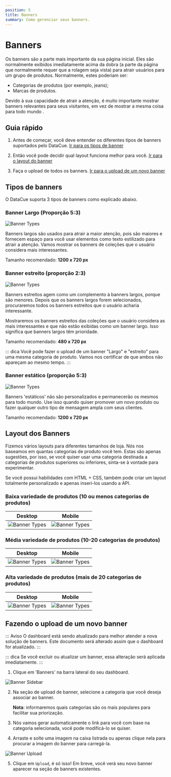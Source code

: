 ```yaml
---
position: 5
title: Banners
summary: Como gerenciar seus banners.
---
```


# Banners

Os banners são a parte mais importante da sua página inicial. Eles são normalmente exibidos imediatamente acima da dobra (a parte da página que normalmente requer que a rolagem seja vista) para atrair usuários para um grupo de produtos. Normalmente, estes poderiam ser:

- Categorias de produtos (por exemplo, jeans);
- Marcas de produtos.

Devido à sua capacidade de atrair a atenção, é muito importante mostrar banners relevantes para seus visitantes, em vez de mostrar a mesma coisa para todo mundo .

## Guia rápido

1. Antes de começar, você deve entender os diferentes tipos de banners suportados pelo DataCue. 
[Ir para os tipos de banner](#banner-types)

2. Então você pode decidir qual layout funciona melhor para você.
[Ir para o layout do banner](#banner-layout)

3. Faça o upload de todos os banners.
[Ir para o upload de um novo banner](#uploading-a-new-banner)  

<!-- 1. View the dashboard recommendations to decide which categories to prioritize which banners to create.-->

## Tipos de banners
O DataCue suporta 3 tipos de banners como explicado abaixo.

### Banner Largo (Proporção 5:3)

![Banner Types](./images/banner-wide.jpg)

Banners largos são usados para atrair a maior atenção, pois são maiores e fornecem espaço para você usar elementos como texto estilizado para atrair a atenção. Vamos mostrar os banners de coleções que o usuário considera mais interessantes.

Tamanho recomendado: **1200 x 720 px**

### Banner estreito (proporção 2:3)

![Banner Types](./images/banner-narrow.jpg)

Banners estreitos agem como um complemento à banners largos, porque são menores. Depois que os banners largos forem selecionados, procuraremos todos os banners estreitos que o usuário acharia interessante.

Mostraremos os banners estreitos das coleções que o usuário considera as mais interessantes e que não estão exibidas como um banner largo. Isso significa que banners largos têm prioridade.

Tamanho recomendado: **480 x 720 px**

::: dica
Você pode fazer o upload de um banner "Largo" e "estreito" para uma mesma categoria de produto. Vamos nos certificar de que ambos não apareçam ao mesmo tempo.
:::

### Banner estático (proporção 5:3)

![Banner Types](./images/banner-wide-static.jpg)

Banners 'estáticos' não são personalizados e permanecerão os mesmos para todo mundo. Use isso quando quiser promover um novo produto ou fazer qualquer outro tipo de mensagem ampla com seus clientes.

Tamanho recomendado: **1200 x 720 px**

## Layout dos Banners

Fizemos vários layouts para diferentes tamanhos de loja. Nós nos baseamos em quantas categorias de produto você tem. Estas são apenas sugestões, por isso, se você quiser usar uma categoria destinada a categorias de produtos superiores ou inferiores, sinta-se à vontade para experimentar.

Se você possui habilidades com HTML + CSS, também pode criar um layout totalmente personalizado e apenas inseri-los usando a API.

### Baixa variedade de produtos (10 ou menos categorias de produtos)

| Desktop             | Mobile |
| ------------------- | ------ |
| ![Banner Types](./images/banner-layout/1-wide-2-narrow-desktop.jpg) | ![Banner Types](./images/banner-layout/1-wide-2-narrow-mobile.jpg) |


### Média variedade de produtos (10-20 categorias de produtos)

| Desktop             | Mobile |
| ------------------- | ------ |
| ![Banner Types](./images/banner-layout/2-wide-2-narrow-desktop.jpg) | ![Banner Types](./images/banner-layout/2-wide-2-narrow-mobile.jpg) |

### Alta variedade de produtos (mais de 20 categorias de produtos)

| Desktop             | Mobile |
| ------------------- | ------ |
| ![Banner Types](./images/banner-layout/3-wide-2-narrow-desktop.jpg) | ![Banner Types](./images/banner-layout/3-wide-2-narrow-mobile.jpg) |

## Fazendo o upload de um novo banner

::: Aviso
O dashboard está sendo atualizado para melhor atender a nova solução de banners. Este documento será alterado assim que o dashboard for atualizado.
:::

::: dica
Se você excluir ou atualizar um banner, essa alteração será aplicada imediatamente.
:::

1. Clique em 'Banners' na barra lateral do seu dashboard.

![Banner Sidebar](./images/banner_sidebar.png)

2. Na seção de upload de banner, selecione a categoria que você deseja associar ao banner.

    **Nota**: informaremos quais categorias são os mais populares para facilitar sua priorização.

3. Nós vamos gerar automaticamente o link para você com base na categoria selecionada, você pode modificá-lo se quiser.

4. Arraste e solte uma imagem na caixa listrada ou apenas clique nela para procurar a imagem do banner para carregá-la.

![Banner Upload](./images/banner_upload_form.jpg)

5. Clique em `Upload`, é só isso! Em breve, você verá seu novo banner aparecer na seção de banners existentes.
